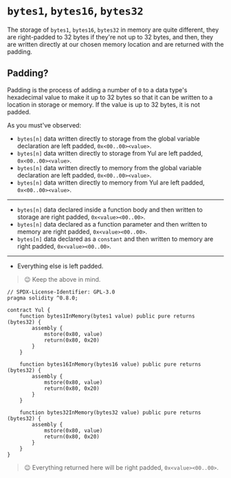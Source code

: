 # `bytes1`, `bytes16`, `bytes32`

The storage of `bytes1`, `bytes16`, `bytes32` in memory are quite different, they are right-padded to 32 bytes if they're not up to 32 bytes, and then,  they are written directly at our chosen memory location and are returned with the padding.

## Padding?

Padding is the process of adding  a number of `0` to a data type's hexadecimal value to make it up to 32 bytes so that it can be written to a location in storage or memory. If the value is up to 32 bytes, it is not padded.

As you must've observed:
- `bytes[n]` data written directly to storage from the global variable declaration are left padded, `0x<00..00><value>`.
- `bytes[n]` data written directly to storage from Yul are left padded, `0x<00..00><value>`.
- `bytes[n]` data written directly to memory from the global variable declaration are left padded, `0x<00..00><value>`.
- `bytes[n]` data written directly to memory from Yul are left padded, `0x<00..00><value>`.

---

- `bytes[n]` data declared inside a function body and then written to storage are right padded, `0x<value><00..00>`.
- `bytes[n]` data declared as a function parameter and then written to memory are right padded, `0x<value><00..00>`.
- `bytes[n]` data declared as a `constant` and then written to memory are right padded, `0x<value><00..00>`.

---

- Everything else is left padded.

> 😉 Keep the above in mind.

```solidity
// SPDX-License-Identifier: GPL-3.0
pragma solidity ^0.8.0;

contract Yul {
    function bytes1InMemory(bytes1 value) public pure returns (bytes32) {
        assembly {
            mstore(0x80, value)
            return(0x80, 0x20)
        }
    }

    function bytes16InMemory(bytes16 value) public pure returns (bytes32) {
        assembly {
            mstore(0x80, value)
            return(0x80, 0x20)
        }
    }

    function bytes32InMemory(bytes32 value) public pure returns (bytes32) {
        assembly {
            mstore(0x80, value)
            return(0x80, 0x20)
        }
    }
}
```
> 😉 Everything returned here will be right padded, `0x<value><00..00>`.